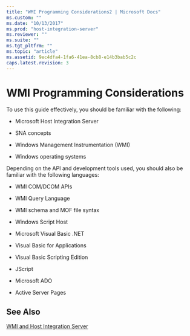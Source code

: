```yaml
---
title: "WMI Programming Considerations2 | Microsoft Docs"
ms.custom: ""
ms.date: "10/13/2017"
ms.prod: "host-integration-server"
ms.reviewer: ""
ms.suite: ""
ms.tgt_pltfrm: ""
ms.topic: "article"
ms.assetid: 9ec4dfa4-1fa6-41ea-8cb8-e14b3bab5c2c
caps.latest.revision: 3
---
```

# WMI Programming Considerations
To use this guide effectively, you should be familiar with the following:  
  
-   Microsoft Host Integration Server  
  
-   SNA concepts  
  
-   Windows Management Instrumentation (WMI)  
  
-   Windows operating systems  
  
 Depending on the API and development tools used, you should also be familiar with the following languages:  
  
-   WMI COM/DCOM APIs  
  
-   WMI Query Language  
  
-   WMI schema and MOF file syntax  
  
-   Windows Script Host  
  
-   Microsoft Visual Basic .NET  
  
-   Visual Basic for Applications  
  
-   Visual Basic Scripting Edition  
  
-   JScript  
  
-   Microsoft ADO  
  
-   Active Server Pages  
  
## See Also  
 [WMI and Host Integration Server](../core/wmi-and-host-integration-server.md)